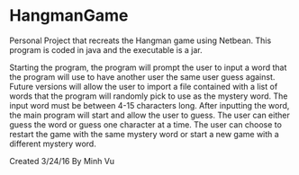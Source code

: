 # HangmanGame

Personal Project that recreats the Hangman game using Netbean. This program is coded in java and the executable is a jar. 

Starting the program, the program will prompt the user to input a word that the program will use to have another user the same user guess against. Future versions will allow the user to import a file contained with a list of words that the program will randomly pick to use as the mystery word. The input word must be between 4-15 characters long. After inputting the word, the main program will start and allow the user to guess. The user can either guess the word or guess one character at a time. The user can choose to restart the game with the same mystery word or start a new game with a different mystery word.

Created 3/24/16 
By Minh Vu
